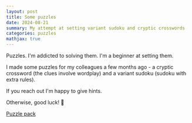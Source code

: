 ```yaml
---
layout: post
title: Some puzzles
date: 2024-08-21
summary: My attempt at setting variant sudoku and cryptic crosswords
categories: puzzles
mathjax: true
---
```


Puzzles. I'm addicted to solving them. I'm a beginner at setting them.

I made some puzzles for my colleagues a few months ago - a cryptic crossword (the clues involve wordplay) and a variant sudoku (sudoku with extra rules).

If you reach out I'm happy to give hints.

Otherwise, good luck! 🧩

[Puzzle pack](/images/posts/2024-08-21-puzzles/puzzles20240821.pdf)